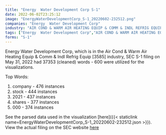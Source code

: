 ```yaml
---
title: "Energy  Water Development Corp S-1"
date: 2022-06-02T23:25:12
image: "EnergyWaterDevelopmentCorp_S-1_20220602-232512.png"
companies: "Energy  Water Development Corp"
industry: "AIR COND & WARM AIR HEATING EQUIP & COMM & INDL REFRIG EQUIP"
tags: ["Energy  Water Development Corp","AIR COND & WARM AIR HEATING EQUIP & COMM & INDL REFRIG EQUIP","05-31-2022","S-1"]
forms: "S-1"
---
```

Energy  Water Development Corp, which is in the Air Cond & Warm Air Heating Equip & Comm & Indl Refrig Equip [3585] industry, SEC S-1 filing on May 31, 2022 had 37353 (cleaned) words - 600 were utilized for the visualizations.

Top Words:
1. company - 476 instances
2. stock - 444 instances
3. 2021 - 437 instances
4. shares - 377 instances
5. 000 - 374 instances


See the parsed data used in the visualization [here]({{< staticlink name=EnergyWaterDevelopmentCorp_S-1_20220602-232512.json >}}).  
View the actual filing on the SEC website [here](https://www.sec.gov/Archives/edgar/data/1563298/0001553350-22-000507.txt)